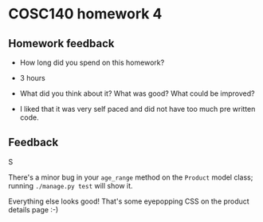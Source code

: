 # COSC140 homework 4

## Homework feedback

- How long did you spend on this homework?

* 3 hours

- What did you think about it? What was good? What could be improved?

* I liked that it was very self paced and did not have too much pre written code.

## Feedback

S

There's a minor bug in your `age_range` method on the `Product` model class; running `./manage.py test` will show it.  

Everything else looks good!  That's some eyepopping CSS on the product details page :-)

